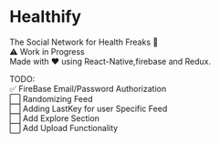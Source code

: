 
# Healthify
The Social Network for Health Freaks  :muscle: \
 :warning: Work in Progress \
Made with  :heart: using React-Native,firebase and Redux. 

TODO: \
 :white_check_mark: FireBase Email/Password Authorization \
:white_large_square: Randomizing Feed \
:white_large_square: Adding LastKey for user Specific Feed \
:white_large_square: Add Explore Section \
:white_large_square: Add Upload Functionality 

